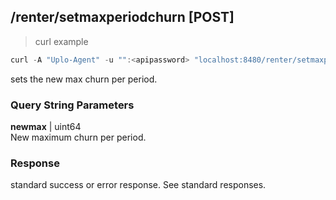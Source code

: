 ## /renter/setmaxperiodchurn [POST]
> curl example

```go
curl -A "Uplo-Agent" -u "":<apipassword> "localhost:8480/renter/setmaxperiodchurn?newmax=123456789"
```

sets the new max churn per period.

### Query String Parameters
**newmax** | uint64  
New maximum churn per period.

### Response

standard success or error response. See standard responses.